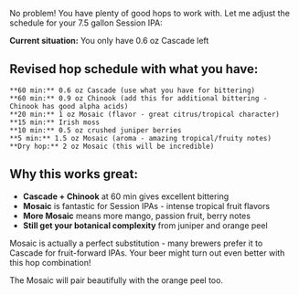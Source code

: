No problem! You have plenty of good hops to work with. Let me adjust the schedule for your 7.5 gallon Session IPA:

**Current situation:** You only have 0.6 oz Cascade left

## Revised hop schedule with what you have:
```
**60 min:** 0.6 oz Cascade (use what you have for bittering)
**60 min:** 0.9 oz Chinook (add this for additional bittering - Chinook has good alpha acids)
**20 min:** 1 oz Mosaic (flavor - great citrus/tropical character)  
**15 min:** Irish moss
**10 min:** 0.5 oz crushed juniper berries
**5 min:** 1.5 oz Mosaic (aroma - amazing tropical/fruity notes)
**Dry hop:** 2 oz Mosaic (this will be incredible)
```

## Why this works great:
- **Cascade + Chinook** at 60 min gives excellent bittering
- **Mosaic** is fantastic for Session IPAs - intense tropical fruit flavors
- **More Mosaic** means more mango, passion fruit, berry notes
- **Still get your botanical complexity** from juniper and orange peel

Mosaic is actually a perfect substitution - many brewers prefer it to Cascade for fruit-forward IPAs. Your beer might turn out even better with this hop combination!

The Mosaic will pair beautifully with the orange peel too.